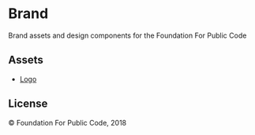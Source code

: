 # Brand

Brand assets and design components for the Foundation For Public Code

## Assets

* [Logo](logo/)

## License

© Foundation For Public Code, 2018
